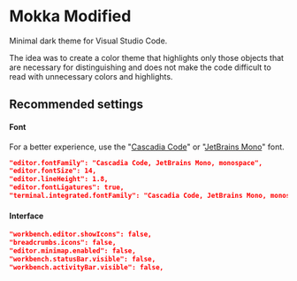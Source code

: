 # Mokka Modified

Minimal dark theme for Visual Studio Code.

The idea was to create a color theme that highlights only those objects that are necessary for distinguishing and does not make the code difficult to read with unnecessary colors and highlights.

## Recommended settings

#### Font

For a better experience, use the "[Cascadia Code](https://github.com/microsoft/cascadia-code)" or "[JetBrains Mono](https://github.com/JetBrains/JetBrainsMono)" font.

```json
"editor.fontFamily": "Cascadia Code, JetBrains Mono, monospace",
"editor.fontSize": 14,
"editor.lineHeight": 1.8,
"editor.fontLigatures": true,
"terminal.integrated.fontFamily": "Cascadia Code, JetBrains Mono, monospace",
```

#### Interface

```json
"workbench.editor.showIcons": false,
"breadcrumbs.icons": false,
"editor.minimap.enabled": false,
"workbench.statusBar.visible": false,
"workbench.activityBar.visible": false,
```
